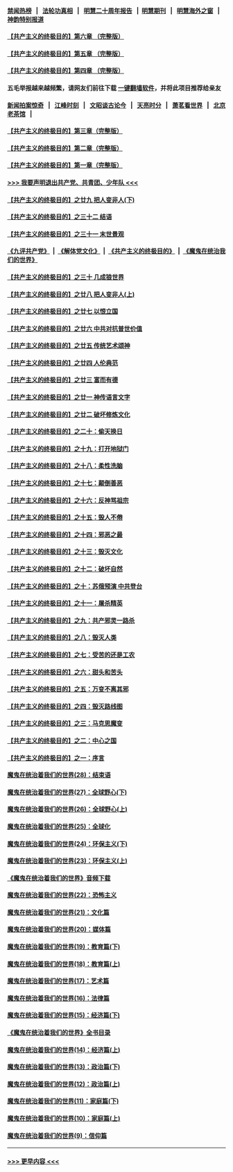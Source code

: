 #### [禁闻热榜](热点新闻.md?=0)  &nbsp;&nbsp;|&nbsp;&nbsp; [法轮功真相](https://github.com/gfw-breaker/truth/blob/master/README.md?=0) &nbsp;&nbsp;|&nbsp;&nbsp; [明慧二十周年报告](https://github.com/gfw-breaker/mh-reports/blob/master/README.md?=0) &nbsp;&nbsp;|&nbsp;&nbsp;[明慧期刊](https://github.com/gfw-breaker/mh-qikan) &nbsp;&nbsp;|&nbsp;&nbsp; [明慧海外之窗](https://github.com/gfw-breaker/mh-news/blob/master/README.md?=0) &nbsp;&nbsp;|&nbsp;&nbsp; [神韵特别报道](https://github.com/gfw-breaker/mh-news/blob/master/shenyun.md?=0)
#### [【共产主义的终极目的】第六章 （完整版）](../pages/nsc422/n11428913.md?t=02281331) 
#### [【共产主义的终极目的】第五章 （完整版）](../pages/nsc422/n11428912.md?t=02281331) 
#### [【共产主义的终极目的】第四章 （完整版）](../pages/nsc422/n11428907.md?t=02281331) 
#### 五毛举报越来越频繁，请网友们前往下载 [一键翻墙软件](https://github.com/gfw-breaker/ssr-accounts)，并将此项目推荐给亲友
#### [新闻拍案惊奇](https://github.com/gfw-breaker/banned-news/blob/master/pages/link4.md) &nbsp;&nbsp;|&nbsp;&nbsp; [江峰时刻](https://github.com/gfw-breaker/banned-news/blob/master/pages/link4.md) &nbsp;&nbsp;|&nbsp;&nbsp; [文昭谈古论今](https://github.com/gfw-breaker/banned-news/blob/master/pages/link4.md) &nbsp;&nbsp;|&nbsp;&nbsp; [天亮时分](https://github.com/gfw-breaker/banned-news/blob/master/pages/link4.md) &nbsp;&nbsp;|&nbsp;&nbsp; [萧茗看世界](https://github.com/gfw-breaker/banned-news/blob/master/pages/link4.md) &nbsp;&nbsp;|&nbsp;&nbsp; [北京老茶馆](https://github.com/gfw-breaker/banned-news/blob/master/pages/link4.md) &nbsp;&nbsp;|&nbsp;&nbsp; 
#### [【共产主义的终极目的】第三章（完整版）](../pages/nsc422/n11428848.md?t=02281331) 
#### [【共产主义的终极目的】第二章（完整版）](../pages/nsc422/n11428831.md?t=02281331) 
#### [【共产主义的终极目的】第一章（完整版）](../pages/nsc422/n11417651.md?t=02281331) 
#### [>>> 我要声明退出共产党、共青团、少年队 <<<](https://github.com/begood0513/goodnews/blob/master/quit/letter.md) 
#### [【共产主义的终极目的】之廿九 把人变非人(下)](../pages/nsc422/n11344140.md?t=02281331) 
#### [【共产主义的终极目的】之三十二 结语](../pages/nsc422/n11360535.md?t=02281331) 
#### [【共产主义的终极目的】之三十一 末世景观](../pages/nsc422/n11351129.md?t=02281331) 
#### [《九评共产党》](https://github.com/begood0513/9ping.md/blob/master/README.md) &nbsp;|&nbsp; [《解体党文化》](../../../../jtdwh.md/blob/master/README.md)  &nbsp;|&nbsp; [《共产主义的终极目的》](../../../../gczydzjmd.md/blob/master/README.md) &nbsp;|&nbsp; [《魔鬼在统治我们的世界》](../../../../mgztzwmdsj.md/blob/master/README.md) 
#### [【共产主义的终极目的】之三十 几成狼世界](../pages/nsc422/n11348280.md?t=02281331) 
#### [【共产主义的终极目的】之廿八 把人变非人(上)](../pages/nsc422/n11340492.md?t=02281331) 
#### [【共产主义的终极目的】之廿七 以恨立国](../pages/nsc422/n11336944.md?t=02281331) 
#### [【共产主义的终极目的】之廿六 中共对抗普世价值](../pages/nsc422/n11324785.md?t=02281331) 
#### [【共产主义的终极目的】之廿五 传统艺术颂神](../pages/nsc422/n11296396.md?t=02281331) 
#### [【共产主义的终极目的】之廿四 人伦典范](../pages/nsc422/n11296397.md?t=02281331) 
#### [【共产主义的终极目的】之廿三 富而有德](../pages/nsc422/n11283598.md?t=02281331) 
#### [【共产主义的终极目的】之廿一 神传语言文字](../pages/nsc422/n11263265.md?t=02281331) 
#### [【共产主义的终极目的】之廿二 破坏修炼文化](../pages/nsc422/n11245728.md?t=02281331) 
#### [【共产主义的终极目的】之二十：偷天换日](../pages/nsc422/n11238846.md?t=02281331) 
#### [【共产主义的终极目的】之十九：打开地狱门](../pages/nsc422/n11206376.md?t=02281331) 
#### [【共产主义的终极目的】之十八：柔性洗脑](../pages/nsc422/n11199994.md?t=02281331) 
#### [【共产主义的终极目的】之十七：颠倒善恶](../pages/nsc422/n11179782.md?t=02281331) 
#### [【共产主义的终极目的】之十六：反神骂祖宗](../pages/nsc422/n11166798.md?t=02281331) 
#### [【共产主义的终极目的】之十五：毁人不倦](../pages/nsc422/n11166792.md?t=02281331) 
#### [【共产主义的终极目的】之十四：邪恶之最](../pages/nsc422/n11150249.md?t=02281331) 
#### [【共产主义的终极目的】之十三：毁灭文化](../pages/nsc422/n11135227.md?t=02281331) 
#### [【共产主义的终极目的】之十二：破坏自然](../pages/nsc422/n11135214.md?t=02281331) 
#### [【共产主义的终极目的】之十：苏俄预演 中共登台](../pages/nsc422/n11118424.md?t=02281331) 
#### [【共产主义的终极目的】之十一：屠杀精英](../pages/nsc422/n11118442.md?t=02281331) 
#### [【共产主义的终极目的】之九：共产邪灵一路杀](../pages/nsc422/n11114139.md?t=02281331) 
#### [【共产主义的终极目的】之八：毁灭人类](../pages/nsc422/n11108503.md?t=02281331) 
#### [【共产主义的终极目的】之七：受苦的还是工农](../pages/nsc422/n11101809.md?t=02281331) 
#### [【共产主义的终极目的】之六：甜头和苦头](../pages/nsc422/n11096971.md?t=02281331) 
#### [【共产主义的终极目的】之五：万变不离其邪](../pages/nsc422/n11091285.md?t=02281331) 
#### [【共产主义的终极目的】之四：毁灭路线图](../pages/nsc422/n11086284.md?t=02281331) 
#### [【共产主义的终极目的】之三：马克思魔变](../pages/nsc422/n11061941.md?t=02281331) 
#### [【共产主义的终极目的】之二：中心之国](../pages/nsc422/n11047728.md?t=02281331) 
#### [【共产主义的终极目的】之一：序言](../pages/nsc422/n11086077.md?t=02281331) 
#### [魔鬼在统治着我们的世界(28)：结束语](../pages/nsc422/n10936246.md?t=02281331) 
#### [魔鬼在统治着我们的世界(27)：全球野心(下)](../pages/nsc422/n10928319.md?t=02281331) 
#### [魔鬼在统治着我们的世界(26)：全球野心(上)](../pages/nsc422/n10900318.md?t=02281331) 
#### [魔鬼在统治着我们的世界(25)：全球化](../pages/nsc422/n10788205.md?t=02281331) 
#### [魔鬼在统治着我们的世界(24)：环保主义(下)](../pages/nsc422/n10695307.md?t=02281331) 
#### [魔鬼在统治着我们的世界(23)：环保主义(上)](../pages/nsc422/n10688613.md?t=02281331) 
#### [《魔鬼在统治着我们的世界》音频下载](../pages/nsc422/n10635553.md?t=02281331) 
#### [魔鬼在统治着我们的世界(22)：恐怖主义](../pages/nsc422/n10614727.md?t=02281331) 
#### [魔鬼在统治着我们的世界(21)：文化篇](../pages/nsc422/n10597706.md?t=02281331) 
#### [魔鬼在统治着我们的世界(20)：媒体篇](../pages/nsc422/n10586579.md?t=02281331) 
#### [魔鬼在统治着我们的世界(19)：教育篇(下)](../pages/nsc422/n10564808.md?t=02281331) 
#### [魔鬼在统治着我们的世界(18)：教育篇(上)](../pages/nsc422/n10526970.md?t=02281331) 
#### [魔鬼在统治着我们的世界(17)：艺术篇](../pages/nsc422/n10499093.md?t=02281331) 
#### [魔鬼在统治着我们的世界(16)：法律篇](../pages/nsc422/n10485969.md?t=02281331) 
#### [魔鬼在统治着我们的世界(15)：经济篇(下)](../pages/nsc422/n10469975.md?t=02281331) 
#### [《魔鬼在统治着我们的世界》全书目录](../pages/nsc422/n10464261.md?t=02281331) 
#### [魔鬼在统治着我们的世界(14)：经济篇(上)](../pages/nsc422/n10457370.md?t=02281331) 
#### [魔鬼在统治着我们的世界(13)：政治篇(下)](../pages/nsc422/n10448270.md?t=02281331) 
#### [魔鬼在统治着我们的世界(12)：政治篇(上)](../pages/nsc422/n10444576.md?t=02281331) 
#### [魔鬼在统治着我们的世界(11)：家庭篇(下)](../pages/nsc422/n10440961.md?t=02281331) 
#### [魔鬼在统治着我们的世界(10)：家庭篇(上)](../pages/nsc422/n10435448.md?t=02281331) 
#### [魔鬼在统治着我们的世界(9)：信仰篇](../pages/nsc422/n10432159.md?t=02281331) 

----
#### [ >>> 更早内容 <<< ](../indexes/nsc422-earlier.md)
